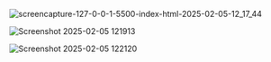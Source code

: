 ![screencapture-127-0-0-1-5500-index-html-2025-02-05-12_17_44](https://github.com/user-attachments/assets/383d3f45-c787-46a6-9686-eebee595abc8)

![Screenshot 2025-02-05 121913](https://github.com/user-attachments/assets/c5342a67-6a0e-4c52-89fe-67066f863324)

![Screenshot 2025-02-05 122120](https://github.com/user-attachments/assets/5d3a04aa-2622-4ebc-8911-bf27d7ee4a6e)


